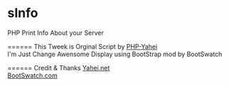 sInfo
=====

PHP Print Info About your Server

======
This Tweek is Orginal Script by <a href="Yahei.Net">PHP-Yahei</a><br />
I'm Just Change Awensome Display using BootStrap mod by BootSwatch</br >

======
Credit & Thanks
<a href="http://Yahei.Net">Yahei.net</a><br />
<a href="http://BootSwatch.com">BootSwatch.com</a>
